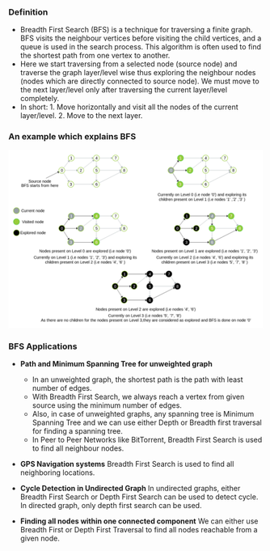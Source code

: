 ### Definition

  -  Breadth First Search (BFS) is a technique for traversing a finite graph. BFS visits the neighbour vertices before visiting the child vertices, and a queue is used in the search process. This algorithm is often used to find the shortest path from one vertex to another.
  -  Here we start traversing from a selected node (source node) and traverse the graph layer/level wise thus exploring the neighbour nodes (nodes which are directly connected to source node). We must move to the next layer/level only after traversing the current layer/level completely.
  -  In short:
    1. Move horizontally and visit all the nodes of the current layer/level.
    2. Move to the next layer.

### An example which explains BFS
<img src="images/bfs.png"/>

### BFS Applications

   - **Path and Minimum Spanning Tree for unweighted graph**

     - In an unweighted graph, the shortest path is the path with least number of edges.
     - With Breadth First Search, we always reach a vertex from given source using the minimum number of edges.
     - Also, in case of unweighted graphs, any spanning tree is Minimum Spanning Tree and we can use either Depth or Breadth first traversal for finding a spanning tree.
     - In Peer to Peer Networks like BitTorrent, Breadth First Search is used to find all neighbour nodes.

  -  **GPS Navigation systems**
    Breadth First Search is used to find all neighboring locations.
    
  -  **Cycle Detection in Undirected Graph**
    In undirected graphs, either Breadth First Search or Depth First Search can be used to detect cycle.<br>
    In directed graph, only depth first search can be used.
    
  -  **Finding all nodes within one connected component**
    We can either use Breadth First or Depth First Traversal to find all nodes reachable from a given node.


